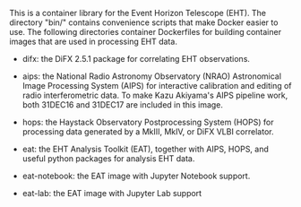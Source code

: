 This is a container library for the Event Horizon Telescope (EHT).  The directory "bin/" contains convenience scripts that make Docker easier to use.  The following directories container Dockerfiles for building container images that are used in processing EHT data.

- difx: the DiFX 2.5.1 package for correlating EHT observations.

- aips: the National Radio Astronomy Observatory (NRAO) Astronomical Image Processing System (AIPS) for interactive calibration and editing of radio interferometric data.  To make Kazu Akiyama's AIPS pipeline work, both 31DEC16 and 31DEC17 are included in this image.

- hops: the Haystack Observatory Postprocessing System (HOPS) for processing data generated by a MkIII, MkIV, or DiFX VLBI correlator.

- eat: the EHT Analysis Toolkit (EAT), together with AIPS, HOPS, and useful python packages for analysis EHT data.

- eat-notebook: the EAT image with Jupyter Notebook support.

- eat-lab: the EAT image with Jupyter Lab support
